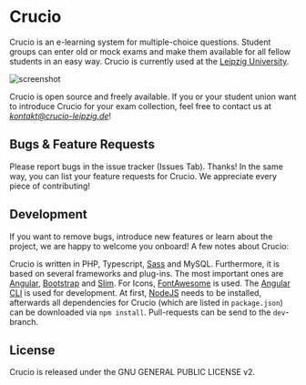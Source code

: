 # Crucio

Crucio is an e-learning system for multiple-choice questions. Student groups can enter old or mock exams and make them available for all fellow students in an easy way. Crucio is currently used at the [Leipzig University](https://www.crucio-leipzig.de).

![screenshot](https://raw.githubusercontent.com/pantor/crucio/master/doc/screenshot.png)

Crucio is open source and freely available. If you or your student union want to introduce Crucio for your exam collection, feel free to contact us at *kontakt@crucio-leipzig.de*!


## Bugs & Feature Requests
Please report bugs in the issue tracker (Issues Tab). Thanks! In the same way, you can list your feature requests for Crucio. We appreciate every piece of contributing!


## Development
If you want to remove bugs, introduce new features or learn about the project, we are happy to welcome you onboard! A few notes about Crucio:

Crucio is written in PHP, Typescript, [Sass](http://sass-lang.com) and MySQL. Furthermore, it is based on several frameworks and plug-ins. The most important ones are [Angular](https://angular.io), [Bootstrap](https://getbootstrap.com) and [Slim](http://www.slimframework.com). For Icons, [FontAwesome](http://fontawesome.io) is used. The [Angular CLI](https://cli.angular.io) is used for development. At first, [NodeJS](https://nodejs.org) needs to be installed, afterwards all dependencies for Crucio (which are listed in `package.json`) can be downloaded via `npm install`. Pull-requests can be send to the `dev`-branch.


## License
Crucio is released under the GNU GENERAL PUBLIC LICENSE v2.

